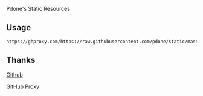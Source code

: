 Pdone's Static Resources

## Usage
```
https://ghproxy.com/https://raw.githubusercontent.com/pdone/static/master/*
```
## Thanks
[Github](https://github.com/)

[GitHub Proxy](https://ghproxy.com/)

